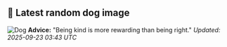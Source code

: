 ## 🐶 Latest random dog image
![Dog](https://images.dog.ceo/breeds/collie-border/n02106166_6833.jpg)
**Advice:** "Being kind is more rewarding than being right."
*Updated: 2025-09-23 03:43 UTC*
